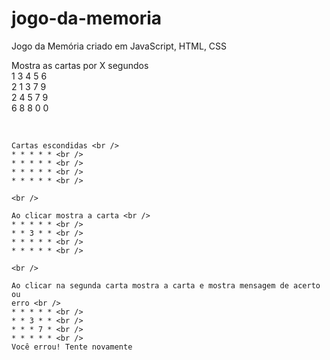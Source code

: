 # jogo-da-memoria

Jogo da Memória criado em JavaScript, HTML, CSS

Mostra as cartas por X segundos <br />
1 3 4 5 6 <br />
2 1 3 7 9 <br />
2 4 5 7 9 <br />
6 8 8 0 0 <br />

<br />

    Cartas escondidas <br />
    * * * * * <br />
    * * * * * <br />
    * * * * * <br />
    * * * * * <br />

    <br />

    Ao clicar mostra a carta <br />
    * * * * * <br />
    * * 3 * * <br />
    * * * * * <br />
    * * * * * <br />

    <br />

    Ao clicar na segunda carta mostra a carta e mostra mensagem de acerto ou
    erro <br />
    * * * * * <br />
    * * 3 * * <br />
    * * * 7 * <br />
    * * * * * <br />
    Você errou! Tente novamente
